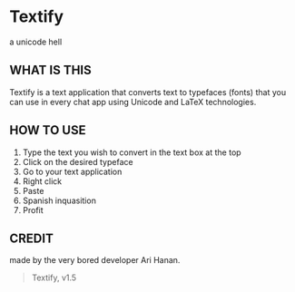 # Textify
a unicode hell

## WHAT IS THIS
Textify is a text application that converts text to typefaces (fonts) that you can use in every chat app using Unicode and LaTeX technologies.

## HOW TO USE
1. Type the text you wish to convert in the text box at the top
2. Click on the desired typeface
3. Go to your text application
4. Right click
5. Paste
6. Spanish inquasition
7. Profit

## CREDIT
made by the very bored developer Ari Hanan.

> Textify, v1.5
